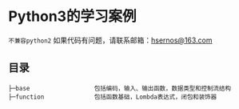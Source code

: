 # Python3的学习案例
  `不兼容python2`
  如果代码有问题，请联系邮箱：hsernos@163.com
## 目录
```
├─base                  包括编码，输入、输出函数，数据类型和控制流结构
├─function              包括函数基础，Lombda表达式，闭包和装饰器
```
